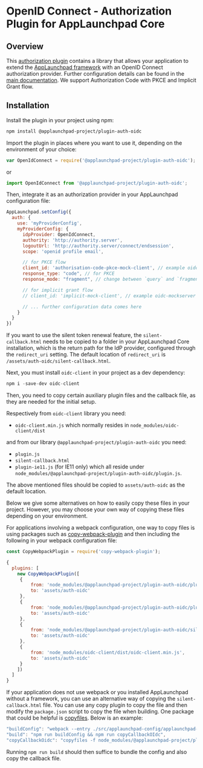 <!-- meta
{
  "node": {
    "label": "OpenID Connect Plugin",
    "category": {
      "label": "Authorization",
      "collapsible": true
    },
    "metaData": {
      "categoryPosition": 4,
      "position": 3
    }
  }
}
meta -->

# OpenID Connect - Authorization Plugin for AppLaunchpad Core

## Overview

This [authorization plugin](https://github.com/davidwl/applaunchpad/tree/master/plugins/auth/public/auth-oidc) contains a library that allows your application to extend the [AppLaunchpad framework](https://github.com/davidwl/applaunchpad/tree/master/core) with an OpenID Connect authorization provider.
Further configuration details can be found in the [main documentation](https://docs.applaunchpad-project.io/docs/authorization-configuration#openid-connect-configuration). We support Authorization Code with PKCE and Implicit Grant flow.

## Installation

Install the plugin in your project using npm:
```bash
npm install @applaunchpad-project/plugin-auth-oidc
```

Import the plugin in places where you want to use it, depending on the environment of your choice:
```javascript
var OpenIdConnect = require('@applaunchpad-project/plugin-auth-oidc');
```
or
```javascript
import OpenIdConnect from '@applaunchpad-project/plugin-auth-oidc';
```

Then, integrate it as an authorization provider in your AppLaunchpad configuration file:
```javascript
AppLaunchpad.setConfig({
  auth: {
    use: 'myProviderConfig',
    myProviderConfig: {
      idpProvider: OpenIdConnect,
      authority: 'http://authority.server',
      logoutUrl: 'http://authority.server/connect/endsession',
      scope: 'openid profile email',

      // for PKCE flow
      client_id: 'authorisation-code-pkce-mock-client', // example oidc-mockserver client id
      response_type: "code", // for PKCE
      response_mode: "fragment", // change between `query` and `fragment`

      // for implicit grant flow
      // client_id: 'implicit-mock-client', // example oidc-mockserver client id

      // ... further configuration data comes here
    }
  }
})
```

If you want to use the silent token renewal feature, the `silent-callback.html` needs to be copied to a folder in your AppLaunchpad Core installation,
which is the return path for the IdP provider, configured through the `redirect_uri` setting. The default location of `redirect_uri` is `/assets/auth-oidc/silent-callback.html`.

Next, you must install `oidc-client` in your project as a dev dependency:

```javascript
npm i -save-dev oidc-client
```

Then, you need to copy certain auxiliary plugin files and the callback file, as they are needed for the initial setup. 

Respectively from `oidc-client` library you need:
- `oidc-client.min.js` which normally resides in `node_modules/oidc-client/dist`

and from our library `@applaunchpad-project/plugin-auth-oidc` you need:
- `plugin.js`
- `silent-callback.html`
- `plugin-ie11.js` (for IE11 only)
which all reside under `node_modules/@applaunchpad-project/plugin-auth-oidc/plugin.js`.

The above mentioned files should be copied to `assets/auth-oidc` as the default location.

Below we give some alternatives on how to easily copy these files in your project. However, you may choose your own way of copying these files depending on your environment.

For applications involving a webpack configuration, one way to copy files is using packages such as [copy-webpack-plugin](https://www.npmjs.com/package/copy-webpack-plugin) and then including the following in your webpack configuration file:



```javascript
const CopyWebpackPlugin = require('copy-webpack-plugin');

{
  plugins: [
    new CopyWebpackPlugin([
     {
         from: 'node_modules/@applaunchpad-project/plugin-auth-oidc/plugin.js',
         to: 'assets/auth-oidc'
     },
     {
         from: 'node_modules/@applaunchpad-project/plugin-auth-oidc/plugin-ie11.js',
         to: 'assets/auth-oidc'
     },
     {
         from: 'node_modules/@applaunchpad-project/plugin-auth-oidc/silent-callback.html',
         to: 'assets/auth-oidc'
     },
     {
         from: 'node_modules/oidc-client/dist/oidc-client.min.js',
         to: 'assets/auth-oidc'
     }
    ])
  ]
}
```

If your application does not use webpack or you installed AppLaunchpad without a framework, you can use an alternative way of copying the `silent-callback.html` file. You can use any copy plugin to copy the file and then modify the `package.json` script to copy the file when building. One package that could be helpful is [copyfiles](https://www.npmjs.com/package/copyfiles). Below is an example:

```javascript
"buildConfig": "webpack --entry ./src/applaunchpad-config/applaunchpad-config.es6.js --output-path ./public/assets --output-filename applaunchpad-config.js --mode production",
"build": "npm run buildConfig && npm run copyCallbackOIdc",
"copyCallbackOidc": "copyfiles -f node_modules/@applaunchpad-project/plugin-auth-oidc/silent-callback.html node_modules/@applaunchpad-project/plugin-auth-oidc/plugin.js node_modules/@applaunchpad-project/plugin-auth-oidc/plugin-ie11.js node_modules/oidc-client/dist/oidc-client.min.js public/assets/auth-oidc"
```

Running `npm run build` should then suffice to bundle the config and also copy the callback file.
